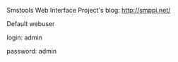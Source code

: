 Smstools Web Interface
Project's blog: http://smppi.net/

Default webuser

login: admin

password: admin
